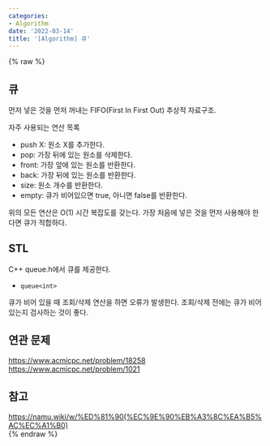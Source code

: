 ```yaml
---
categories:
- Algorithm
date: '2022-03-14'
title: '[Algorithm] 큐'
---
```


{% raw %}
##  큐
먼저 넣은 것을 먼저 꺼내는 FIFO(First In First Out) 추상적 자료구조.

자주 사용되는 연산 목록
- push X: 원소 X를 추가한다.
- pop: 가장 뒤에 있는 원소를 삭제한다.
- front: 가장 앞에 있는 원소를 반환한다.
- back: 가장 뒤에 있는 원소를 반환한다.
- size: 원소 개수를 반환한다.
- empty: 큐가 비어있으면 true, 아니면 false를 반환한다.

위의 모든 연산은 O(1) 시간 복잡도를 갖는다. 가장 처음에 넣은 것을 먼저 사용해야 한다면 큐가 적합하다.

## STL
C++ queue.h에서 큐를 제공한다.
- `queue<int>`

큐가 비어 있을 때 조회/삭제 연산을 하면 오류가 발생한다. 조회/삭제 전에는 큐가 비어 있는지 검사하는 것이 좋다.

## 연관 문제
https://www.acmicpc.net/problem/18258<br>
https://www.acmicpc.net/problem/1021<br>

## 참고
https://namu.wiki/w/%ED%81%90(%EC%9E%90%EB%A3%8C%EA%B5%AC%EC%A1%B0)<br>
{% endraw %}